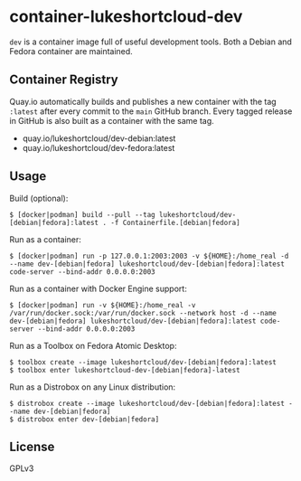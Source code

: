 # container-lukeshortcloud-dev

`dev` is a container image full of useful development tools. Both a Debian and Fedora container are maintained.

## Container Registry

Quay.io automatically builds and publishes a new container with the tag `:latest` after every commit to the `main` GitHub branch. Every tagged release in GitHub is also built as a container with the same tag.

- quay.io/lukeshortcloud/dev-debian:latest
- quay.io/lukeshortcloud/dev-fedora:latest

## Usage

Build (optional):

```
$ [docker|podman] build --pull --tag lukeshortcloud/dev-[debian|fedora]:latest . -f Containerfile.[debian|fedora]
```

Run as a container:

```
$ [docker|podman] run -p 127.0.0.1:2003:2003 -v ${HOME}:/home_real -d --name dev-[debian|fedora] lukeshortcloud/dev-[debian|fedora]:latest code-server --bind-addr 0.0.0.0:2003
```

Run as a container with Docker Engine support:

```
$ [docker|podman] run -v ${HOME}:/home_real -v /var/run/docker.sock:/var/run/docker.sock --network host -d --name dev-[debian|fedora] lukeshortcloud/dev-[debian|fedora]:latest code-server --bind-addr 0.0.0.0:2003
```

Run as a Toolbox on Fedora Atomic Desktop:

```
$ toolbox create --image lukeshortcloud/dev-[debian|fedora]:latest
$ toolbox enter lukeshortcloud-dev-[debian|fedora]-latest
```

Run as a Distrobox on any Linux distribution:

```
$ distrobox create --image lukeshortcloud/dev-[debian|fedora]:latest --name dev-[debian|fedora]
$ distrobox enter dev-[debian|fedora]
```

## License

GPLv3
